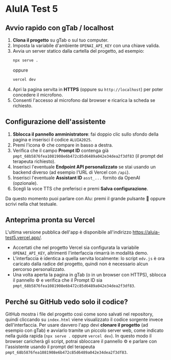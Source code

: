 # AluIA Test 5

## Avvio rapido con gTab / localhost

1. **Clona il progetto** su gTab o sul tuo computer.
2. Imposta la variabile d'ambiente `OPENAI_API_KEY` con una chiave valida.
3. Avvia un server statico dalla cartella del progetto, ad esempio:
   ```bash
   npx serve .
   ```
   oppure
   ```bash
   vercel dev
   ```
4. Apri la pagina servita in **HTTPS** (oppure su `http://localhost`) per poter concedere il microfono.
5. Consenti l'accesso al microfono dal browser e ricarica la scheda se richiesto.

## Configurazione dell'assistente

1. **Sblocca il pannello amministratore**: fai doppio clic sullo sfondo della pagina e inserisci il codice `ALUIA2025`.
2. Premi l'icona ⚙️ che compare in basso a destra.
3. Verifica che il campo **Prompt ID** contenga già `pmpt_68b5876fea1081908e6b472c85d6489a042e34dea2f3df83` (il prompt del terapeuta richiesto).
4. Inserisci l'eventuale **Endpoint API personalizzato** se stai usando un backend diverso (ad esempio l'URL di Vercel con `/api`).
5. Inserisci l'eventuale **Assistant ID** `asst_...` fornito da OpenAI (opzionale).
6. Scegli la voce TTS che preferisci e premi **Salva configurazione**.

Da questo momento puoi parlare con Alu: premi il grande pulsante 🎤 oppure scrivi nella chat testuale.

## Anteprima pronta su Vercel

L'ultima versione pubblica dell'app è disponibile all'indirizzo <https://aluia-test5.vercel.app/>.

- Accertati che nel progetto Vercel sia configurata la variabile `OPENAI_API_KEY`, altrimenti l'interfaccia rimarrà in modalità demo.
- L'interfaccia è identica a quella servita localmente: lo script `edv.js` è ora caricato dalla radice del progetto, quindi non è necessario alcun percorso personalizzato.
- Una volta aperta la pagina in gTab (o in un browser con HTTPS), sblocca il pannello ⚙️ e verifica che il Prompt ID sia `pmpt_68b5876fea1081908e6b472c85d6489a042e34dea2f3df83`.

## Perché su GitHub vedo solo il codice?

GitHub mostra i file del progetto così come sono salvati nel repository, quindi cliccando su `index.html` viene visualizzato il codice sorgente invece dell'interfaccia. Per usare davvero l'app devi **clonare il progetto** (ad esempio con gTab) e avviarlo tramite un piccolo server web, come indicato nella guida rapida (`npx serve .` oppure `vercel dev`). In questo modo il browser caricherà gli script, potrai sbloccare il pannello ⚙️ e parlare con l'assistente usando il prompt del terapeuta `pmpt_68b5876fea1081908e6b472c85d6489a042e34dea2f3df83`.
